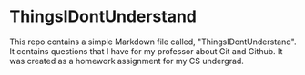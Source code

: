 # ThingsIDontUnderstand
This repo contains a simple Markdown file called, "ThingsIDontUnderstand". It contains questions that I have for my professor about Git and Github. It was created as a homework assignment for my CS undergrad.
